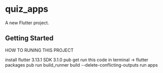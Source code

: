 # quiz_apps

A new Flutter project.

## Getting Started

HOW TO RUNING THIS PROJECT

install flutter 3.13.1
SDK 3.1.0
pub get
run this code in terminal -> flutter packages pub run build_runner build --delete-conflicting-outputs
run apps
